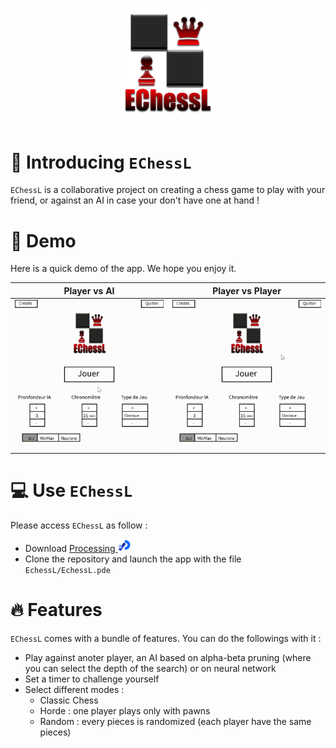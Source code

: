 <p align="center">
      <img src="EchessL/Images/logoEChessL.png" alt="logo" width="150" />
</p>



# 👋 Introducing `EChessL`
<!---
<p align="center">
    <img src="intro/EChessL.png" alt="view" />
</p>
--->

`EChessL` is a collaborative project on creating a chess game to play with your friend, or against an AI in case your don't have one at hand !


# 🚀 Demo
Here is a quick demo of the app. We hope you enjoy it.

|Player vs AI|Player vs Player|
|:-:|:-:|
|![Player vs AI](intro/EchessL_PvAI.gif?w=400)|![Player vs Player](intro/EchessL_PvP.gif?w=400)|


# 💻 Use `EChessL`
Please access `EChessL` as follow :
- Download <a href="https://processing.org/">Processing <img src="intro/Processing_2021_logo.svg" alt="processing" width="20" /></a>
- Clone the repository and launch the app with the file `EchessL/EchessL.pde`


# 🔥 Features
`EChessL` comes with a bundle of features. You can do the followings with it :
- Play against anoter player, an AI based on alpha-beta pruning (where you can select the depth of the search) or on neural network
- Set a timer to challenge yourself
- Select different modes :
    * Classic Chess
    * Horde : one player plays only with pawns
    * Random : every pieces is randomized (each player have the same pieces)



<!---     
    Project name, logo (if any).
    An introduction to the project (if possible with an image)
    How to run the project locally. Provide all the steps after you've tested it out.
    Demo link (if any)
    What kind of features does the project support? Provide a list of them.
    If possible, list down the upcoming features at a high level.
    Describe the technologies used in the project.
    Provide deployment information. Here you have an opportunity to add deploy buttons to deploy your project on services like Vercel, Netlify, and more.
    Provide stats about the repository. You can use shields to create intuitive buttons to show the stars, forks, licenses, and many other details.
    Provide clear information on how to contribute to your project.
    Thank all the Stargazers (people who have starred your repo).
    Feel free to use emojis in your readme file, but don't overdo it.
--->
